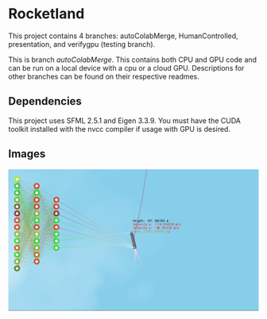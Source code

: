 # Rocketland


This project contains 4 branches: autoColabMerge, HumanControlled, presentation, and verifygpu (testing branch).

This is branch *autoColabMerge*. This contains both CPU and GPU code and can be run on a local device with a cpu or a cloud GPU. Descriptions for other branches can be found on their respective readmes.

## Dependencies

This project uses SFML 2.5.1 and Eigen 3.3.9. You must have the CUDA toolkit installed with the nvcc compiler if usage with GPU is desired.

## Images

![Landing](./imgs/landing.png?raw=true "Landing")